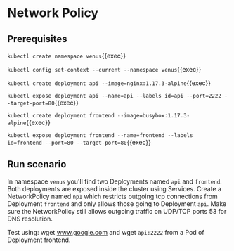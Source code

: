 # Network Policy

## Prerequisites

`kubectl create namespace venus`{{exec}}

`kubectl config set-context --current --namespace venus`{{exec}}

`kubectl create deployment api --image=nginx:1.17.3-alpine`{{exec}}

`kubectl expose deployment api --name=api --labels id=api --port=2222 --target-port=80`{{exec}}

`kubectl create deployment frontend --image=busybox:1.17.3-alpine`{{exec}}

`kubectl expose deployment frontend --name=frontend --labels id=frontend --port=80 --target-port=80`{{exec}}

## Run scenario

In namespace `venus` you'll find two Deployments named `api` and `frontend`. 
Both deployments are exposed inside the cluster using Services. Create a NetworkPolicy named `np1` which restricts outgoing tcp connections from Deployment `frontend` and only allows those going to Deployment `api`. 
Make sure the NetworkPolicy still allows outgoing traffic on UDP/TCP ports 53 for DNS resolution.

Test using: wget www.google.com and wget `api:2222` from a Pod of Deployment frontend.